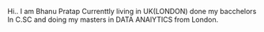 Hi.. I am Bhanu Pratap Currenttly living in UK(LONDON) done my bacchelors In C.SC and doing my masters in DATA ANAlYTICS from London.

